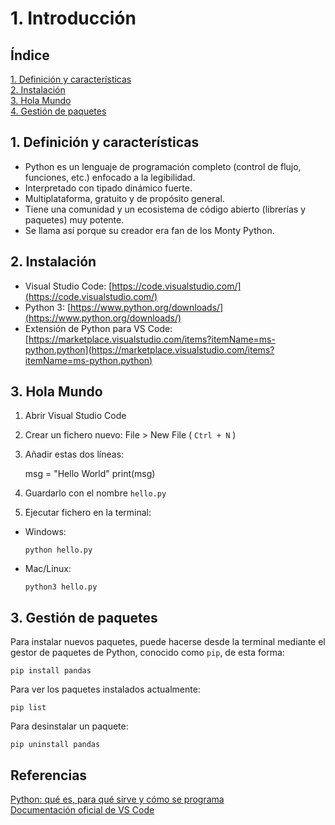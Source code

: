 # 1. Introducción

## Índice

[1. Definición y características](#1-definición-y-características)  
[2. Instalación](#2-instalación)  
[3. Hola Mundo](#3-hola-mundo)  
[4. Gestión de paquetes](#4-gestión-de-paquetes)

## 1. Definición y características

- Python es un lenguaje de programación completo (control de flujo, funciones, etc.) enfocado a la legibilidad.
- Interpretado con tipado dinámico fuerte.
- Multiplataforma, gratuito y de propósito general.
- Tiene una comunidad y un ecosistema de código abierto (librerías y paquetes) muy potente.
- Se llama así porque su creador era fan de los Monty Python.

## 2. Instalación

- Visual Studio Code: [https://code.visualstudio.com/](https://code.visualstudio.com/)
- Python 3: [https://www.python.org/downloads/](https://www.python.org/downloads/)
- Extensión de Python para VS Code: [https://marketplace.visualstudio.com/items?itemName=ms-python.python](https://marketplace.visualstudio.com/items?itemName=ms-python.python)

## 3. Hola Mundo

1. Abrir Visual Studio Code
2. Crear un fichero nuevo: File > New File ( `Ctrl + N` )
3. Añadir estas dos líneas:

      msg = "Hello World"
      print(msg)

4. Guardarlo con el nombre `hello.py`
5. Ejecutar fichero en la terminal:

- Windows:

      python hello.py

- Mac/Linux:

      python3 hello.py

## 3. Gestión de paquetes

Para instalar nuevos paquetes, puede hacerse desde la terminal mediante el gestor de paquetes de Python, conocido como `pip`, de esta forma:

    pip install pandas

Para ver los paquetes instalados actualmente:

    pip list

Para desinstalar un paquete:

    pip uninstall pandas

## Referencias

[Python: qué es, para qué sirve y cómo se programa](https://www.cursosaula21.com/que-es-python/)  
[Documentación oficial de VS Code](https://code.visualstudio.com/docs/python/python-tutorial)